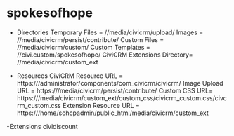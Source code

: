 # spokesofhope 

- Directories
Temporary Files = /<wwwroot>/media/civicrm/upload/
Images = /<wwwroot>/media/civicrm/persist/contribute/
Custom Files =	/<wwwroot>/media/civicrm/custom/
Custom Templates = /<wwwroot>/civi.custom/spokesofhope/
CiviCRM Extensions Directory= /<wwwroot>/media/civicrm/custom_ext

- Resources
CiviCRM Resource URL = https://<domain>/administrator/components/com_civicrm/civicrm/
Image Upload URL  = https://<domain>/media/civicrm/persist/contribute/
Custom CSS URL= https://<domain>/media/civicrm/custom_ext/custom_css/civicrm_custom.css/civcrm_custom.css 
Extension Resource URL = https://<domain>/home/sohcpadmin/public_html/media/civicrm/custom_ext


-Extensions
cividiscount